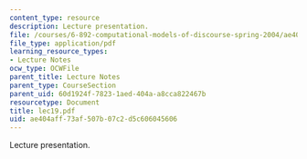 ```yaml
---
content_type: resource
description: Lecture presentation.
file: /courses/6-892-computational-models-of-discourse-spring-2004/ae404aff73af507b07c2d5c606045606_lec19.pdf
file_type: application/pdf
learning_resource_types:
- Lecture Notes
ocw_type: OCWFile
parent_title: Lecture Notes
parent_type: CourseSection
parent_uid: 60d1924f-7823-1aed-404a-a8cca822467b
resourcetype: Document
title: lec19.pdf
uid: ae404aff-73af-507b-07c2-d5c606045606
---
```

Lecture presentation.

